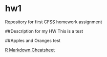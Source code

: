 # hw1
Repository for first CFSS homework assignment

##Description for my HW
This is a test 

##Apples and Oranges test 


[R Markdown Cheatsheet](https://www.rstudio.com/wp-content/uploads/2016/03/rmarkdown-cheatsheet-2.0.pdf)

